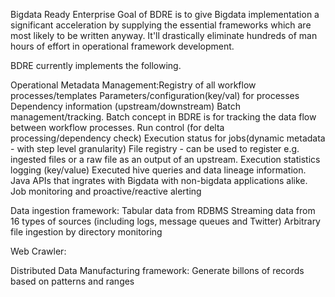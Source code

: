 Bigdata Ready Enterprise
Goal of BDRE is to give Bigdata implementation a significant acceleration by supplying the essential frameworks which are most likely to be written anyway. It'll drastically eliminate hundreds of man hours of effort in operational framework development.

BDRE currently implements the following.

Operational Metadata Management:Registry of all workflow processes/templates
Parameters/configuration(key/val) for processes
Dependency information (upstream/downstream)
Batch management/tracking. Batch concept in BDRE is for tracking the data flow between workflow processes.
Run control (for delta processing/dependency check)
Execution status for jobs(dynamic metadata - with step level granularity)
File registry - can be used to register e.g. ingested files or a raw file as an output of an upstream.
Execution statistics logging (key/value)
Executed hive queries and data lineage information.
Java APIs that ingrates with Bigdata with non-bigdata applications alike.
Job monitoring and proactive/reactive alerting

Data ingestion framework:
Tabular data from RDBMS
Streaming data from 16 types of sources (including logs, message queues and Twitter)
Arbitrary file ingestion by directory monitoring

Web Crawler:

Distributed Data Manufacturing framework:
Generate billons of records based on patterns and ranges